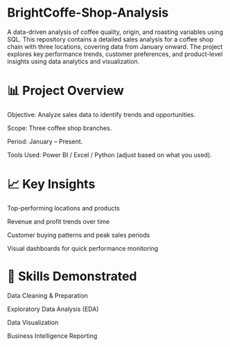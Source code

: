 # BrightCoffe-Shop-Analysis
A data-driven analysis of coffee quality, origin, and roasting variables using SQL. This repository contains a detailed sales analysis for a coffee shop chain with three locations, covering data from January onward. The project explores key performance trends, customer preferences, and product-level insights using data analytics and visualization.


# 📊 Project Overview

Objective: Analyze sales data to identify trends and opportunities.

Scope: Three coffee shop branches.

Period: January – Present.

Tools Used: Power BI / Excel / Python (adjust based on what you used).

# 📈 Key Insights

Top-performing locations and products

Revenue and profit trends over time

Customer buying patterns and peak sales periods

Visual dashboards for quick performance monitoring

# 🧠 Skills Demonstrated

Data Cleaning & Preparation

Exploratory Data Analysis (EDA)

Data Visualization

Business Intelligence Reporting
